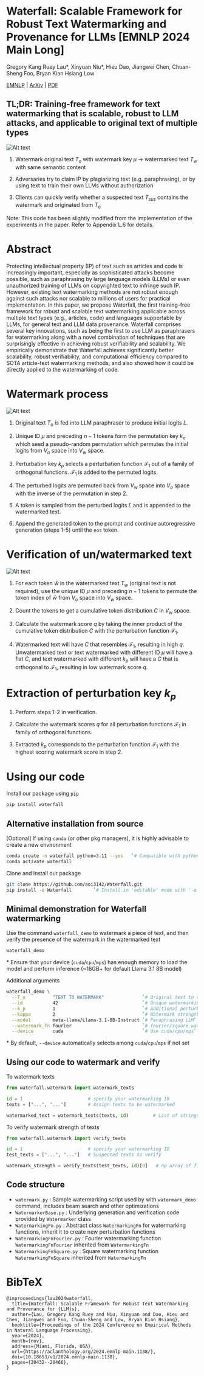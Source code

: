 # Waterfall: Scalable Framework for Robust Text Watermarking and Provenance for LLMs [EMNLP 2024 Main Long]
Gregory Kang Ruey Lau*, Xinyuan Niu*, Hieu Dao, Jiangwei Chen, Chuan-Sheng Foo, Bryan Kian Hsiang Low

[EMNLP](https://aclanthology.org/2024.emnlp-main.1138/) | [ArXiv](https://arxiv.org/abs/2407.04411) | [PDF](https://arxiv.org/pdf/2407.04411)

## TL;DR: Training-free framework for text watermarking that is scalable, robust to LLM attacks, and applicable to original text of multiple types 

![Alt text](https://raw.githubusercontent.com/aoi3142/Waterfall/main/Images/Problem_formulation.jpg "")

1. Watermark original text $T_o$ with watermark key $\mu$ → watermarked text $T_w$ with same semantic content

2. Adversaries try to claim IP by plagiarizing text (e.g. paraphrasing), or by using text to train their own LLMs without authorization

3. Clients can quickly verify whether a suspected text $T_{sus}$ contains the watermark and originated from $T_o$

Note: This code has been slightly modified from the implementation of the experiments in the paper. Refer to Appendix L.6 for details.

# Abstract
Protecting intellectual property (IP) of text such as articles and code is increasingly important, especially as sophisticated attacks become possible, such as paraphrasing by large language models (LLMs) or even unauthorized training of LLMs on copyrighted text to infringe such IP. However, existing text watermarking methods are not robust enough against such attacks nor scalable to millions of users for practical implementation. In this paper, we propose Waterfall, the first training-free framework for robust and scalable text watermarking applicable across multiple text types (e.g., articles, code) and languages supportable by LLMs, for general text and LLM data provenance. Waterfall comprises several key innovations, such as being the first to use LLM as paraphrasers for watermarking along with a novel combination of techniques that are surprisingly effective in achieving robust verifiability and scalability. We empirically demonstrate that Waterfall achieves significantly better scalability, robust verifiability, and computational efficiency compared to SOTA article-text watermarking methods, and also showed how it could be directly applied to the watermarking of code.

# Watermark process

![Alt text](https://raw.githubusercontent.com/aoi3142/Waterfall/main/Images/Watermarking_process.png "")

1. Original text $T_o$ is fed into LLM paraphraser to produce initial logits $L$.

2. Unique ID $\mu$ and preceding $n-1$ tokens form the permutation key $k_\pi$ which seed a pseudo-random permutation which permutes the initial logits from $V_o$ space into $V_w$ space.

3. Perturbation key $k_p$ selects a perturbation function $\mathcal{F}_1$ out of a family of orthogonal functions. $\mathcal{F}_1$ is added to the permuted logits.

4. The perturbed logits are permuted back from $V_w$ space into $V_o$ space with the inverse of the permutation in step 2.

5. A token is sampled from the perturbed logits $\check{L}$ and is appended to the watermarked text.

6. Append the generated token to the prompt and continue autoregressive generation (steps 1-5) until the `eos` token.

# Verification of un/watermarked text

![Alt text](https://raw.githubusercontent.com/aoi3142/Waterfall/main/Images/Illustration.gif "Text watermarked with a sine-watermark shows the watermark signal when verified with the correct key")

1. For each token $\hat{w}$ in the watermarked text $T_w$ (original text is not required), use the unique ID $\mu$ and preceding $n-1$ tokens to permute the token index of $\hat{w}$ from $V_o$ space into $V_w$ space.

2. Count the tokens to get a cumulative token distribution $C$ in $V_w$ space.

3. Calculate the watermark score $q$ by taking the inner product of the cumulative token distribution $C$ with the perturbation function $\mathcal{F}_1$.

4. Watermarked text will have $C$ that resembles $\mathcal{F}_1$, resulting in high $q$. Unwatermarked text or text watermarked with different ID $\mu$ will have a flat $C$, and text watermarked with different $k_p$ will have a $C$ that is orthogonal to $\mathcal{F}_1$, resulting in low watermark score $q$.

# Extraction of perturbation key $k_p$

1. Perform steps 1-2 in verification.

2. Calculate the watermark scores $q$ for all perturbation functions $\mathcal{F}_1$ in family of orthogonal functions.

3. Extracted $k_p$ corresponds to the perturbation function $\mathcal{F}_1$ with the highest scoring watermark score in step 2.

# Using our code

Install our package using `pip`
```sh
pip install waterfall
```

## Alternative installation from source

[Optional]
If using `conda` (or other pkg managers), it is highly advisable to create a new environment

```sh
conda create -n waterfall python=3.11 --yes   `# Compatible with python version higher than 3.10`
conda activate waterfall
```

Clone and install our package
```sh
git clone https://github.com/aoi3142/Waterfall.git
pip install -e Waterfall        `# Install in 'editable' mode with '-e', can be omitted`
```

## Minimal demonstration for Waterfall watermarking

Use the command `waterfall_demo` to watermark a piece of text, and then verify the presence of the watermark in the watermarked text
```sh
waterfall_demo
```

\* Ensure that your device (`cuda`/`cpu`/`mps`) has enough memory to load the model and perform inference (~18GB+ for default Llama 3.1 8B model)

Additional arguments
```sh
waterfall_demo \
  --T_o          "TEXT TO WATERMARK"              `# Original text to watermark`  \
  --id           42                               `# Unique watermarking ID`      \
  --k_p          1                                `# Additional perturbation key` \
  --kappa        2                                `# Watermark strength`          \
  --model        meta-llama/Llama-3.1-8B-Instruct `# Paraphrasing LLM`            \
  --watermark_fn fourier                          `# fourier/square watermark`    \
  --device       cuda                             `# Use cuda/cpu/mps`
```

\* By default, `--device` automatically selects among `cuda`/`cpu`/`mps` if not set

## Using our code to watermark and verify

To watermark texts

```python
from waterfall.watermark import watermark_texts

id = 1                        # specify your watermarking ID
texts = ["...", "..."]        # Assign texts to be watermarked

watermarked_text = watermark_texts(texts, id)         # List of strings
```

To verify watermark strength of texts

```python
from waterfall.watermark import verify_texts

id = 1                        # specify your watermarking ID
test_texts = ["...", "..."]   # Suspected texts to verify

watermark_strength = verify_texts(test_texts, id)[0]   # np array of floats
```

## Code structure

- `watermark.py`              : Sample watermarking script used by with `watermark_demo` command, includes beam search and other optimizations
- `WatermarkerBase.py`        : Underlying generation and verification code provided by `Watermarker` class
- `WatermarkingFn.py`         : Abstract class `WatermarkingFn` for watermarking functions, inherit it to create new perturbation functions
- `WatermarkingFnFourier.py`  : Fourier watermarking function `WatermarkingFnFourier` inherited from `WatermarkingFn`
- `WatermarkingFnSquare.py`   : Square watermarking function `WatermarkingFnSquare` inherited from `WatermarkingFn`

# BibTeX
```
@inproceedings{lau2024waterfall,
  title={Waterfall: Scalable Framework for Robust Text Watermarking and Provenance for {LLM}s},
  author={Lau, Gregory Kang Ruey and Niu, Xinyuan and Dao, Hieu and Chen, Jiangwei and Foo, Chuan-Sheng and Low, Bryan Kian Hsiang},
  booktitle={Proceedings of the 2024 Conference on Empirical Methods in Natural Language Processing},
  year={2024},
  month={nov},
  address={Miami, Florida, USA},
  url={https://aclanthology.org/2024.emnlp-main.1138/},
  doi={10.18653/v1/2024.emnlp-main.1138},
  pages={20432--20466},
}
```
